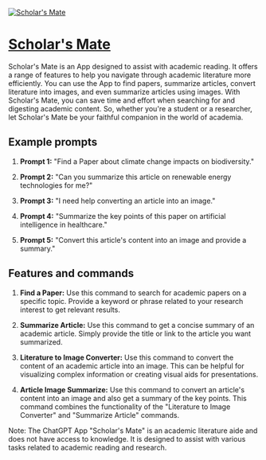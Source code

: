 [![Scholar's Mate](https://files.oaiusercontent.com/file-pDIxfrI2VMLVpfRMrjD1bOFT?se=2123-10-17T04%3A18%3A46Z&sp=r&sv=2021-08-06&sr=b&rscc=max-age%3D31536000%2C%20immutable&rscd=attachment%3B%20filename%3D98417691-9135-48b0-9d28-8ad157419b5d.png&sig=wMmJ0dhutlFdyRKWu9L%2BF/VtnDl7kiFmMag3fyab6oA%3D)](https://chat.openai.com/g/g-w1ZaRCzCU-scholar-s-mate)

# [Scholar's Mate](https://chat.openai.com/g/g-w1ZaRCzCU-scholar-s-mate)

Scholar's Mate is an App designed to assist with academic reading. It offers a range of features to help you navigate through academic literature more efficiently. You can use the App to find papers, summarize articles, convert literature into images, and even summarize articles using images. With Scholar's Mate, you can save time and effort when searching for and digesting academic content. So, whether you're a student or a researcher, let Scholar's Mate be your faithful companion in the world of academia.

## Example prompts

1. **Prompt 1:** "Find a Paper about climate change impacts on biodiversity."

2. **Prompt 2:** "Can you summarize this article on renewable energy technologies for me?"

3. **Prompt 3:** "I need help converting an article into an image."

4. **Prompt 4:** "Summarize the key points of this paper on artificial intelligence in healthcare."

5. **Prompt 5:** "Convert this article's content into an image and provide a summary."

## Features and commands

1. **Find a Paper:** Use this command to search for academic papers on a specific topic. Provide a keyword or phrase related to your research interest to get relevant results.

2. **Summarize Article:** Use this command to get a concise summary of an academic article. Simply provide the title or link to the article you want summarized.

3. **Literature to Image Converter:** Use this command to convert the content of an academic article into an image. This can be helpful for visualizing complex information or creating visual aids for presentations.

4. **Article Image Summarize:** Use this command to convert an article's content into an image and also get a summary of the key points. This command combines the functionality of the "Literature to Image Converter" and "Summarize Article" commands.

Note: The ChatGPT App "Scholar's Mate" is an academic literature aide and does not have access to knowledge. It is designed to assist with various tasks related to academic reading and research.